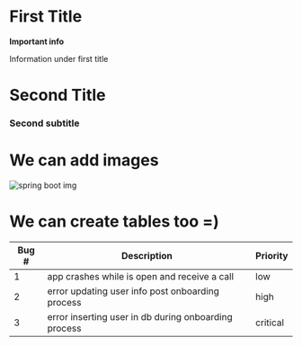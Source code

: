 # First Title
**Important info**

Information under first title

# Second Title
### Second subtitle

# We can add images

![spring boot img](https://img.freepik.com/free-vector/vintage-cinema-circus-party-tickets-vector-set-showing-perforated-entry-tickets-with-icons-depicting-free-drink-elephant-big-top-with-two-free-drink-tickets-refreshments_1284-41321.jpg?w=740&t=st=1650483117~exp=1650483717~hmac=c5547094264f400118c4c64742d52615b36c8ae561f61c8bcecce050f38a5691)

# We can create tables too =) 

| Bug # | Description | Priority |
| --- | --- | --- |
| 1 | app crashes while is open and receive a call | low |
| 2 | error updating user info post onboarding process | high |
| 3 | error inserting user in db during onboarding process | critical |
